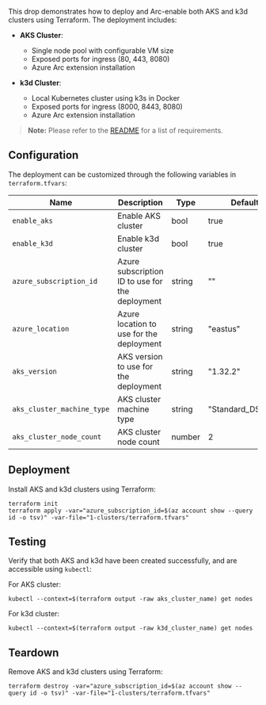 This drop demonstrates how to deploy and Arc-enable both AKS and k3d clusters using Terraform. The deployment includes:

- **AKS Cluster**:
  - Single node pool with configurable VM size
  - Exposed ports for ingress (80, 443, 8080)
  - Azure Arc extension installation

- **k3d Cluster**:
  - Local Kubernetes cluster using k3s in Docker
  - Exposed ports for ingress (8000, 8443, 8080)
  - Azure Arc extension installation

> **Note:** Please refer to the [README](https://github.com/traefik-workshops/traefik-azure-arc-jumpstart-drops/blob/main/README.md) for a list of requirements.

## Configuration

The deployment can be customized through the following variables in `terraform.tfvars`:

| Name | Description | Type | Default | Required |
|------|-------------|------|---------|:--------:|
| `enable_aks` | Enable AKS cluster | bool | true | no |
| `enable_k3d` | Enable k3d cluster | bool | true | no |
| `azure_subscription_id` | Azure subscription ID to use for the deployment | string | "" | yes |
| `azure_location` | Azure location to use for the deployment | string | "eastus" | no |
| `aks_version` | AKS version to use for the deployment | string | "1.32.2" | no |
| `aks_cluster_machine_type` | AKS cluster machine type | string | "Standard_DS2_v2" | no |
| `aks_cluster_node_count` | AKS cluster node count | number | 2 | no |

## Deployment
Install AKS and k3d clusters using Terraform:
  ```shell
  terraform init
  terraform apply -var="azure_subscription_id=$(az account show --query id -o tsv)" -var-file="1-clusters/terraform.tfvars"
  ```

## Testing
Verify that both AKS and k3d have been created successfully, and are accessible using `kubectl`:

  For AKS cluster:
  ```shell
  kubectl --context=$(terraform output -raw aks_cluster_name) get nodes
  ```

  For k3d cluster:
  ```shell
  kubectl --context=$(terraform output -raw k3d_cluster_name) get nodes
  ```

## Teardown
Remove AKS and k3d clusters using Terraform:
  ```shell
  terraform destroy -var="azure_subscription_id=$(az account show --query id -o tsv)" -var-file="1-clusters/terraform.tfvars"
  ```
